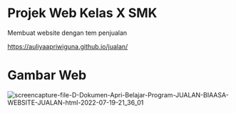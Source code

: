 # Projek Web Kelas X SMK

Membuat website dengan tem penjualan

https://auliyaapriwiguna.github.io/jualan/

# Gambar Web 
![screencapture-file-D-Dokumen-Apri-Belajar-Program-JUALAN-BIAASA-WEBSITE-JUALAN-html-2022-07-19-21_36_01](https://user-images.githubusercontent.com/45688720/179777272-85d6e110-84d1-413d-ba34-f4bfa93c9372.png)




